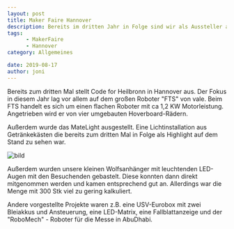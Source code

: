 ```yaml
---
layout: post
title: Maker Faire Hannover
description: Bereits im dritten Jahr in Folge sind wir als Aussteller auf der Maker Faire in Hannover
tags: 
      - MakerFaire
      - Hannover
category: Allgemeines  

date: 2019-08-17
author: joni
---
```


Bereits zum dritten Mal stellt Code for Heilbronn in Hannover aus. Der Fokus in diesem Jahr lag vor allem auf dem großen Roboter "FTS" von vale.
Beim FTS handelt es sich um einen flachen Roboter mit ca 1,2 KW Motorleistung. Angetrieben wird er von vier umgebauten Hoverboard-Rädern.

Außerdem wurde das MateLight ausgestellt. Eine Lichtinstallation aus Getränkekästen die bereits zum dritten Mal in Folge als Highlight auf dem Stand zu sehen war.

![bild](/uploads/post_media/makerfaire-2019.jpg)

Außerdem wurden unsere kleinen Wolfsanhänger mit leuchtenden LED-Augen mit den Besuchenden gebastelt. Diese konnten dann direkt mitgenommen werden und kamen entsprechend gut an. Allerdings war die Menge mit 300 Stk viel zu gering kalkuliert.

Andere vorgestellte Projekte waren z.B. eine USV-Eurobox mit zwei Bleiakkus und Ansteuerung, eine LED-Matrix, eine Fallblattanzeige und der "RoboMech" - Roboter für die Messe in AbuDhabi.
